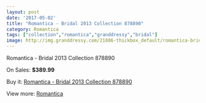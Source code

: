 ```yaml
---
layout: post
date: '2017-05-02'
title: "Romantica - Bridal 2013 Collection 878890"
category: Romantica
tags: ["collection","romantica","granddressy","bridal"]
image: http://img.granddressy.com/21886-thickbox_default/romantica-bridal-2013-collection-878890.jpg
---
```

Romantica - Bridal 2013 Collection 878890

On Sales: **$389.99**
<a href="https://www.granddressy.com/en/romantica/20835-romantica-bridal-2013-collection-878890.html"><amp-img layout="responsive" width="600" height="600" src="//img.granddressy.com/21886-thickbox_default/romantica-bridal-2013-collection-878890.jpg" alt="Romantica - Bridal 2013 Collection 878890 0" /></a>

Buy it: [Romantica - Bridal 2013 Collection 878890](https://www.granddressy.com/en/romantica/20835-romantica-bridal-2013-collection-878890.html "Romantica - Bridal 2013 Collection 878890")

View more: [Romantica](https://www.granddressy.com/en/287-romantica "Romantica")